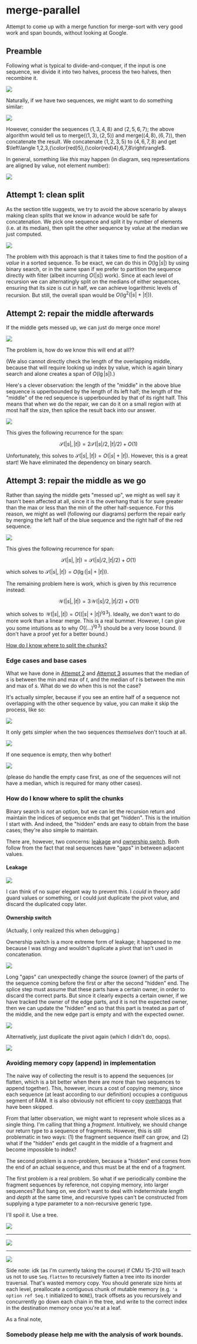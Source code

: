 # merge-parallel

Attempt to come up with a merge function for merge-sort with very good work and
span bounds, without looking at Google.

## Preamble

Following what is typical to divide-and-conquer, if the input is one sequence,
we divide it into two halves, process the two halves, then recombine it.

![](./illustrations/d-and-c-single-seq.png)

Naturally, if we have two sequences, we might want to do something similar:

![](./illustrations/d-and-c-two-seq-naive.png)

However, consider the sequences $\langle 1,3,4,8 \rangle$ and $\langle 2,5,6,7
\rangle$; the above algorithm would tell us to $\mathrm{merge}\left(
\left\langle 1,3\right\rangle,\left\langle 2,5\right\rangle\right)$ and
$\mathrm{merge}\left( \left\langle 4,8\right\rangle,\left\langle
6,7\right\rangle\right)$, then concatenate the result. We concatenate
$\left\langle 1,2,3,5\right\rangle$ to $\left\langle 4,6,7,8\right\rangle$ and
get $\left\langle 1,2,3,{\color{red}5},{\color{red}4},6,7,8\right\rangle$.

In general, something like *this* may happen (in diagram, seq representations
are aligned by value, not element number):

![](./illustrations/d-and-c-naive-gone-bad.png)

## Attempt 1: clean split

As the section title suggests, we try to avoid the above scenario by always
making clean splits that we know in advance would be safe for concatenation. We
pick one sequence and split it by number of elements (i.e. at its median), then
split the other sequence by *value* at the median we just computed.

![](./illustrations/d-and-c-clean-split.png)

The problem with this approach is that it takes time to find the position of a
*value* in a sorted sequence. To be exact, we can do this in $O(\lg\left\lvert
s\right\rvert)$ by using binary search, or in the same span if we prefer to
partition the sequence directly with $\mathrm{filter}$ (albeit incurring
$O(\left\lvert s\right\rvert)$ work). Since at each level of recursion we can
alternatingly split on the medians of either sequences, ensuring that its size
is cut in half, we can achieve logarithmic levels of recursion. But still, the
overall span would be $O\left( \lg^2 \left( \left\lvert s\right\rvert +
\left\lvert t\right\rvert\right)\right)$.

## Attempt 2: repair the middle afterwards

If the middle gets messed up, we can just do merge once more!

![](./illustrations/d-and-c-with-repair-stage.png)

The problem is, how do we know this will end at all??

(We also cannot directly check the length of the overlapping middle, because
that will require looking up index by value, which is again binary search and
alone creates a span of $O(\lg \left\lvert s\right\rvert)$.)

Here's a clever observation: the length of the "middle" in the above blue
sequence is upperbounded by the length of its left half; the length of the
"middle" of the red sequence is upperbounded by that of its right half. This
means that when we do the repair, we can do it on a small region with at most
half the size, then splice the result back into our answer.

![](./illustrations/d-and-c-with-repair-stage-smart.png)

This gives the following recurrence for the span:

$$
\mathcal S\left( \left\lvert s\right\rvert,\left\lvert t\right\rvert\right) =
2\mathcal S\left( \left\lvert s\right\rvert / 2,\left\lvert t\right\rvert /
2\right) + O(1)
$$

Unfortunately, this solves to $\mathcal S\left( \left\lvert
s\right\rvert,\left\lvert t\right\rvert\right)=O\left( \left\lvert
s\right\rvert+\left\lvert t\right\rvert\right)$. However, this is a great
start! We have eliminated the dependency on binary search.

## Attempt 3: repair the middle as we go

Rather than saying the middle gets "messed up", we might as well say it hasn't
been affected at all, since it is the overhang that is for sure greater than
the max or less than the min of the other half-sequence. For this reason, we
might as well (following our diagrams) perform the repair early by merging the
left half of the blue sequence and the right half of the red sequence.

![](./illustrations/d-and-c-with-parallel-repair-stage.png)

This gives the following recurrence for span:

$$
\mathcal S\left( \left\lvert s\right\rvert,\left\lvert t\right\rvert\right) =
\mathcal S\left( \left\lvert s\right\rvert / 2,\left\lvert t\right\rvert /
2\right) + O(1)
$$

which solves to $\mathcal S\left( \left\lvert s\right\rvert,\left\lvert
t\right\rvert\right)=O\left( \lg\left( \left\lvert s\right\rvert+\left\lvert
t\right\rvert\right)\right)$.

The remaining problem here is work, which is given by *this* recurrence
instead:

$$
\mathcal W\left( \left\lvert s\right\rvert,\left\lvert t\right\rvert\right) =
3\mathcal W\left( \left\lvert s\right\rvert / 2,\left\lvert t\right\rvert /
2\right) + O(1)
$$

which solves to $\mathcal W\left( \left\lvert s\right\rvert,\left\lvert
t\right\rvert\right)=O\left( \left( \left\lvert s\right\rvert+\left\lvert
t\right\rvert\right)^{\lg3}\right)$. Ideally, we don't want to do more work
than a linear merge. This is a real bummer. However, I can give you some
intuitions as to why $O\left( \left( \ldots\right)^{\lg3}\right)$ should be a
very loose bound. (I don't have a proof yet for a better bound.)

[How do I know where to split the
chunks?](#how-do-i-know-where-to-split-the-chunks)

### Edge cases and base cases

What we have done in [Attempt 2](#attempt-2) and [Attempt 3](#attempt-3)
assumes that the median of $s$ is between the min and max of $t$, and the
median of $t$ is between the min and max of $s$. What do we do when this is not
the case?

It's actually simpler, because if you see an entire half of a sequence not
overlapping with the other sequence by value, you can make it skip the process,
like so:

![](./illustrations/half-skip.png)

It only gets simpler when the two sequences *themselves* don't touch at all.

![](./illustrations/disjoint-skip.png)

If one sequence is empty, then why bother!

![](./illustrations/empty-skip.png)

(please do handle the empty case
first, as one of the sequences will not have a median, which is required for
many other cases).

### How do I know where to split the chunks

Binary search is *not* an option, but we can let the recursion return and
maintain the indices of sequence ends that get "hidden". This is the intuition
I start with. And indeed, the "hidden" ends are easy to obtain from the base
cases; they're also simple to maintain.

There are, however, two concerns: [leakage](#leakage) and [ownership
switch](#ownership-switch). Both follow from the fact that real sequences have
"gaps" in between adjacent values.

#### Leakage

![](./illustrations/leakage.png)

I can think of no super elegant way to prevent this. I *could* in theory add
guard values or something, or I could just duplicate the pivot value, and
discard the duplicated copy later.

#### Ownership switch

(Actually, I only realized this when debugging.)

Ownership switch is a more extreme form of leakage; it happened to me because I
was stingy and wouldn't duplicate a pivot that isn't used in concatenation.

![](./illustrations/ownership-switch.png)

Long "gaps" can unexpectedly change the source (owner) of the parts of the
sequence coming before the first or after the second "hidden" end. The splice
step must assume that these parts have a certain owner, in order to discard the
correct parts. But since it clearly expects a certain owner, if we have tracked
the owner of the edge parts, and it is not the expected owner, then we can
update the "hidden" end so that this part is treated as part of the middle, and
the new edge part is empty and with the expected owner.

![](./illustrations/ownership-switch-corrected.png)

Alternatively, just duplicate the pivot again (which I didn't do, oops).

![](./illustrations/ownership-switch-corrected-2.png)

### Avoiding memory copy (append) in implementation

The naive way of collecting the result is to append the sequences (or flatten,
which is a bit better when there are more than two sequences to append
together). This, however, incurs a cost of copying memory, since each sequence
(at least according to our definition) occupies a contiguous segment of RAM. It
is also obviously not efficient to copy
[overhangs](#edge-cases-and-base-cases) that have been skipped.

From that latter observation, we might want to represent whole slices as a
single thing. I'm calling that thing a *fragment*. Intuitively, we should
change our return type to a sequence of fragments. However, this is still
problematic in two ways: (1) the fragment sequence itself can grow, and (2)
what if the "hidden" ends get caught in the middle of a fragment and become
impossible to index?

The second problem is a non-problem, because a "hidden" end comes from the end
of an actual sequence, and thus must be at the end of a fragment.

The first problem *is* a real problem. So what if we periodically combine the
fragment sequences by reference, not copying memory, into larger sequences? But
hang on, we don't want to deal with indeterminate *length* and *depth* at the
same time, and recursive types can't be constructed from supplying a type
parameter to a non-recursive generic type.

I'll spoil it. Use a tree.

![](./illustrations/datatype-frag.png)

---

![](./illustrations/frag-usage.png)

---

![](./illustrations/frag-concat.png)

Side note: idk (as I'm currently taking the course) if CMU 15-210 will teach us
not to use `Seq.flatten` to recursively flatten a tree into its inorder
traversal. That's wasted memory copy. You should generate size hints at each
level, preallocate a contiguous chunk of mutable memory (e.g. `'a option ref
Seq.t` initialized to `NONE`), track offsets as you recursively and
concurrently go down each chain in the tree, and write to the correct index in
the destination memory once you're at a leaf.

As a final note,

### Somebody please help me with the analysis of work bounds.
